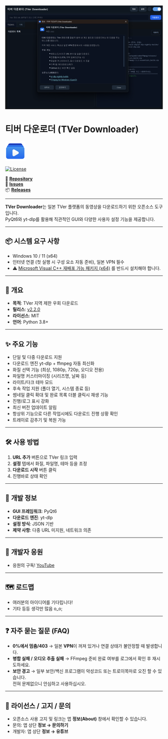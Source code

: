 ![TVer Application](./main.png)
# 티버 다운로더 (TVer Downloader)

![TVer Downloader Logo](./logo.png)

[![License](https://img.shields.io/badge/license-MIT-blue)](https://opensource.org/licenses/MIT)

📌 [**Repository**](https://github.com/deuxdoom/TVerDownloader)  
🐞 [**Issues**](https://github.com/deuxdoom/TVerDownloader/issues)  
📦 [**Releases**](https://github.com/deuxdoom/TVerDownloader/releases)

--- 

**TVer Downloader**는 일본 TVer 플랫폼의 동영상을 다운로드하기 위한 오픈소스 도구입니다.  
PyQt6와 yt-dlp를 활용해 직관적인 GUI와 다양한 사용자 설정 기능을 제공합니다.

---

## 📦 시스템 요구 사항

- Windows 10 / 11 (x64)
- 인터넷 연결 (첫 실행 시 구성 요소 자동 준비), 일본 VPN 필수
- ⚠ [Microsoft Visual C++ 재배포 가능 패키지 (x64)](https://aka.ms/vs/17/release/vc_redist.x64.exe) 를 반드시 설치해야 합니다.
---

## 📝 개요

- **목적**: TVer 지역 제한 우회 다운로드
- **릴리스**: [v2.2.0](https://github.com/deuxdoom/TVerDownloader/releases/tag/v2.2.0)
- **라이선스**: MIT
- **언어**: Python 3.8+

---

## ✨ 주요 기능

- 단일 및 다중 다운로드 지원
- 다운로드 엔진 yt-dlp + ffmpeg 자동 최신화
- 화질 선택 기능 (최상, 1080p, 720p, 오디오 전용)
- 파일명 커스터마이징 (시리즈명, 날짜 등)
- 라이트/다크 테마 모드
- 후속 작업 지원 (폴더 열기, 시스템 종료 등)
- 썸네일 클릭 확대 및 완료 목록 더블 클릭시 재생 기능
- 진행/로그 표시 강화 
- 최신 버전 업데이트 알림
- 항상위 기능으로 다른 작업시에도 다운로드 진행 상황 확인
- 트레이로 감추기 및 복원 가능
 
---

## 🛠 사용 방법

1. **URL 추가** 버튼으로 TVer 링크 입력
2. **설정** 탭에서 화질, 파일명, 테마 등을 조정
3. **다운로드 시작** 버튼 클릭
4. 진행바로 상태 확인

---

## 🔧 개발 정보

- **GUI 프레임워크**: PyQt6
- **다운로드 엔진**: yt-dlp
- **설정 방식**: JSON 기반
- **제약 사항**: 다중 URL 미지원, 네트워크 의존

---

## 🤝 개발자 응원

- 응원의 구독! [YouTube](https://www.youtube.com/@LE_SSERAFIM?sub_confirmation=1)

---

## 🗺️ 로드맵

- 여러분의 아이디어를 기다립니다!
- 기타 등등 생각만 많음 o_o;

---

## ❓ 자주 묻는 질문 (FAQ)

- **0%에서 멈춤/403** → 일본 **VPN**이 꺼져 있거나 연결 상태가 불안정할 때 발생합니다.
- **병합 실패 / 오디오 추출 실패** → FFmpeg 준비 완료 여부를 로그에서 확인 후 재시도하세요.
- **보안 경고** → 일부 보안/백신 프로그램이 악성코드 또는 트로이목마로 오진 할 수 있습니다.  
  전혀 문제없으니 안심하고 사용하십시오.

---

## 📜 라이선스 / 고지 / 문의

- 오픈소스 사용 고지 및 링크는 앱 **정보(About)** 창에서 확인할 수 있습니다.
- 문의: 앱 상단 **정보 → 문의하기**
- 개발자: 앱 상단 **정보 → 유튜브**
